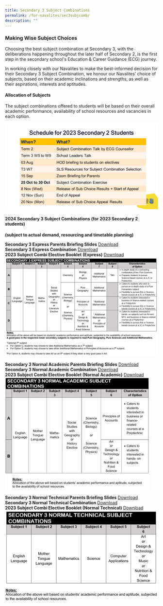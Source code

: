 ```yaml
---
title: Secondary 3 Subject Combinations
permalink: /for-navalites/sec3subjcomb/
description: ""
---
```

### Making Wise Subject Choices

Choosing the best subject combination at Secondary 3, with the deliberations happening throughout the later half of Secondary 2, is the first step in the secondary school's Education &amp; Career Guidance (ECG) journey. 

In working closely with our Navalites to make the best-informed decision for their Secondary 3 Subject Combination, we honour our Navalites’ choice of subjects, based on their academic inclinations and strengths, as well as their aspirations, interests and aptitudes.

#### Allocation of Subjects
The subject combinations offered to students will be based on their overall academic performance, availability of school resources and vacancies in each option. 

![](/images/2024%20subject%20combination%20overview.jpg)



#### 2024 Secondary 3 Subject Combinations (for 2023 Secondary 2 students) 
**(subject to actual demand, resourcing and timetable planning)**

**Secondary 3 Express Parents Briefing Slides** [Download](/files/Su%20combi/2023%20Subject%20Combi%20Parents%20Briefing%20(EX).pdf)  
**Secondary 3 Express Combination** <a href="/files/Su%20combi/Sec3EX.pdf">Download</a>    
**2023 Subject Combi Elective Booklet** **(Express)** [Download](/files/2023%20subject%20combi%20elective%20booklet%20(express).pdf)
![](/images/Picture5.jpg)


**Secondary 3 Normal Academic Parents Briefing Slides** [Download](/files/Su%20combi/2023%20Subject%20Combi%20Parents%20Briefing%20(NA).pdf) 
**Secondary 3 Normal Academic Combination** <a href="/files/Su%20combi/Sec3NA.pdf">Download</a>  
**2023 Subject Combi Elective Booklet (Normal Academic)** [Download](/files/2023%20subject%20combi%20elective%20booklet%20(normal%20academic).pdf)
![](/images/Picture6.png)


**Secondary 3 Normal Technical Parents Briefing Slides** [Download](/files/Su%20combi/2023%20Subject%20Combi%20Parents%20Briefing%20(NT).pdf)  
**Secondary 3 Normal Technical Combination** <a href="/files/Su%20combi/Sec3NT.pdf">Download</a>  
**2023 Subject Combi Elective Booklet (Normal Technical)** [Download](/files/2023%20subject%20combi%20elective%20booklet%20(normal%20technical).pdf)
![](/images/Picture7.png)